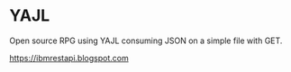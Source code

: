 # YAJL
Open source RPG using YAJL consuming JSON on a simple file with GET. 

https://ibmrestapi.blogspot.com
